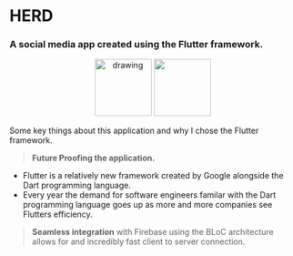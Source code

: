 # HERD
### A social media app created using the Flutter framework.

<p align="center">
  <img src="https://user-images.githubusercontent.com/55630532/137820122-3e484186-8cf7-430a-9e18-6353d200303d.jpg" alt="drawing" width="100"/>
  <img src="https://user-images.githubusercontent.com/55630532/137820677-dfdab72a-3596-4b1f-8577-e479a5195c1c.png" width="100"/>
</p>

Some key things about this application and why I chose the Flutter framework.
> **Future Proofing the application.**
  
  - Flutter is a relatively new framework created by Google alongside the Dart programming language.
  - Every year the demand for software engineers familar with the Dart programming language goes up as more and more companies see Flutters efficiency.
  
> **Seamless integration** with Firebase using the BLoC architecture allows for and incredibly fast client to server connection.
